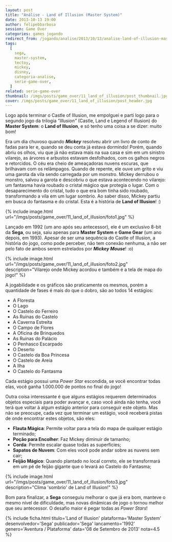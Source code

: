 ```yaml
---
layout: post
title: "Análise - Land of Illusion (Master System)"
date: 2013-10-13 19:00
author: felipebbarbosa
session: Game Over
categories: games jogando
redirect_from: /jogando/analise/2013/10/13/analise-land-of-illusion-master-system.html
tags:
  [
    sega,
    master-system,
    tectoy,
    mickey,
    disney,
    categoria-analise,
    serie-game-over,
  ]
related: serie-game-over
thumbnail: /imgs/posts/game_over/11_land_of_illusion/post_thumbnail.jpg
cover: /imgs/posts/game_over/11_land_of_illusion/post_header.jpg
---
```


Logo após terminar o Castle of Illusion, me empolguei e parti logo para o segundo jogo da trilogia _"Illusion"_ (Castle, Land e Legend of Illusion) do **Master System**: o **Land of Illusion**, e só tenho uma coisa a se dizer: muito bom!

<!--more-->

Era um dia chuvoso quando **_Mickey_** resolveu abrir um livro de conto de fadas para ler e, quando se deu conta já estava dormindo! Porém, quando abriu os olhos, viu que já não estava mais na sua casa e sim em um sinistro vilarejo, as árvores e arbustos estavam desfolhados, com os galhos negros e retorcidos. O céu era cheio de ameaçadoras nuvens escuras, que brilhavam com os relâmpagos. Quando de repente, ele ouve um grito e viu uma garota da vila sendo carregada por um monstro. Mickey derrubou o monstro, salvou a garota e descobriu o que estava acontecendo no vilarejo: um fantasma havia roubado o cristal mágico que protegia o lugar. Com o desaparecimento do cristal, tudo o que era bom tinha sido roubado, transformando a vila em um lugar sombrio. Ao saber disso, Mickey partiu em busca do fantasma e do cristal. Esta é a história de **Land of Illusion**! :)

{% include image.html
  url="/imgs/posts/game_over/11_land_of_illusion/foto1.jpg" %}

Lançado em 1992 (um ano após seu antecessor), ele é um exclusivo 8-bit da **Sega**, ou seja, saiu apenas para **Master System** e **Game Gear** (um ano depois, em 1993). Apesar de ser uma sequência do Castle of Illusion, a história do jogo, como pode perceber, não tem conexão nenhuma, a não ser pelo fato de ambos serem estrelados por **_Mickey Mouse_**! :o)

{% include image.html
  url="/imgs/posts/game_over/11_land_of_illusion/foto2.jpg"
  description="Vilarejo onde Mickey acordou e também é a tela de mapa do jogo!" %}

A jogabilidade e os gráficos são praticamente os mesmos, porém a quantidade de fases é mais do que o dobro, são ao todos 14 estágios:

- A Floresta
- O Lago
- O Castelo do Ferreiro
- As Ruínas do Castelo
- A Caverna Estreita
- O Campo de Flores
- A Oficina de Brinquedos
- As Ruínas do Palácio
- O Penhasco Escarpado
- O Deserto
- O Castelo da Boa Princesa
- O Castelo de Areia
- A Ilha
- O Castelo do Fantasma

Cada estágio possui uma _Power Star_ escondida, se você encontrar todas elas, você ganha 1.000.000 de pontos no final do jogo!

Outra coisa interessante é que alguns estágios requerem determinados objetos especiais para poder avançar e, caso você ainda não tenha, você terá que voltar à algum estágio anterior para conseguir este objeto. Mas não se preocupe, cada vez que terminar um estágio, você receberá pistas de onde encontrar estes objetos, são eles:

- **Flauta Mágica**: Permite voltar para a tela do mapa de qualquer estágio terminado;
- **Poção para Encolher**: Faz Mickey diminuir de tamanho;
- **Corda**: Permite escalar quase todas as superfícies;
- **Sapatos de Nuvem**: Com eles você pode andar sobre as nuvens sem cair;
- **Feijão Mágico**: Quando plantado no local correto, ele se transformará em um pé de feijão gigante que o levará ao Castelo do Fantasma;

{% include image.html
  url="/imgs/posts/game_over/11_land_of_illusion/foto3.jpg"
  description="Clima 'sombrio' de Land of Illusion!" %}

Bom para finalizar, a **Sega** conseguiu melhorar o que já era bom, manteve o mesmo nível de dificuldade, mas novas dinâmicas de jogo o tornou melhor que seu antecessor. O desafio maior é pegar todas as _Power Stars_!

{% include ficha.html
  titulo='Land of Illusion'
  plataforma='Master System'
  desenvolvedor='Sega'
  publicador='Sega'
  lancamento='1992'
  genero='Aventura / Plataforma'
  data='08 de Setembro de 2013'
  nota=4.5 %}
